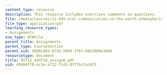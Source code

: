 ```yaml
---
content_type: resource
description: This resource includes exercises comments on questions.
file: /media/courses/12-445-oral-communication-in-the-earth-atmospheric-and-planetary-sciences-fall-2010/49d84f70ac3ea712f14387f7bcfac073_MIT12_445F10_assign6.pdf
file_type: application/pdf
learning_resource_types:
- Assignments
ocw_type: OCWFile
parent_title: Assignments
parent_type: CourseSection
parent_uid: 5888c082-6743-59b9-3f63-bbb2909e10e0
resourcetype: Document
title: MIT12_445F10_assign6.pdf
uid: 49d84f70-ac3e-a712-f143-87f7bcfac073
---
```

